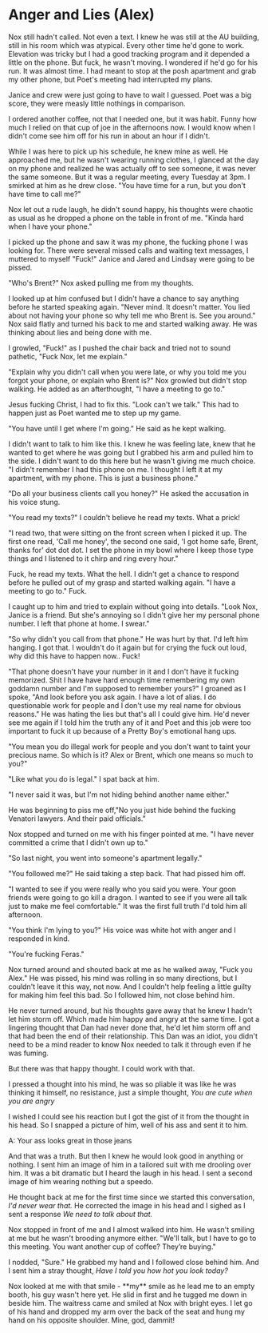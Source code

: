 #  Anger and Lies (Alex)

Nox still hadn't called. Not even a text. I knew he was still at the AU
building, still in his room which was atypical. Every other time he'd gone to
work. Elevation was tricky but I had a good tracking program and it depended a
little on the phone. But fuck, he wasn't moving. I wondered if he'd go for his
run. It was almost time. I had meant to stop at the posh apartment and grab my
other phone, but Poet's meeting had interrupted my plans.

Janice and crew were just going to have to wait I guessed. Poet was a big score,
they were measly little nothings in comparison.

I ordered another coffee, not that I needed one, but it was habit. Funny how
much I relied on that cup of joe in the afternoons now. I would know when I
didn't come see him off for his run in about an hour if I didn't.

While I was here to pick up his schedule, he knew mine as well. He approached
me, but he wasn't wearing running clothes, I glanced at the day on my phone and
realized he was actually off to see someone, it was never the same someone. But
it was a regular meeting, every Tuesday at 3pm. I smirked at him as he drew
close. "You have time for a run, but you don't have time to call me?"

Nox let out a rude laugh, he didn't sound happy, his thoughts were chaotic as
usual as he dropped a phone on the table in front of me. "Kinda hard when I have
your phone."

I picked up the phone and saw it was my phone, the fucking phone I was looking
for. There were several missed calls and waiting text messages, I muttered to
myself "Fuck!" Janice and Jared and Lindsay were going to be pissed.

"Who's Brent?" Nox asked pulling me from my thoughts.

I looked up at him confused but I didn't have a chance to say anything before he
started speaking again. "Never mind. It doesn't matter. You lied about not
having your phone so why tell me who Brent is. See you around." Nox said flatly
and turned his back to me and started walking away. He was thinking about lies
and being done with me.

I growled, "Fuck!" as I pushed the chair back and tried not to sound pathetic,
"Fuck Nox, let me explain."

"Explain why you didn't call when you were late, or why you told me you forgot
your phone, or explain who Brent is?" Nox growled but didn't stop walking. He
added as an afterthought, "I have a meeting to go to."

Jesus fucking Christ, I had to fix this. "Look can't we talk." This had to
happen just as Poet wanted me to step up my game.

"You have until I get where I'm going." He said as he kept walking.

I didn't want to talk to him like this. I knew he was feeling late, knew that he
wanted to get where he was going but I grabbed his arm and pulled him to the
side. I didn't want to do this here but he wasn't giving me much choice. "I
didn't remember I had this phone on me. I thought I left it at my apartment,
with my phone. This is just a business phone."

"Do all your business clients call you honey?" He asked the accusation in his
voice stung.

"You read my texts?" I couldn't believe he read my texts. What a prick!

"I read two, that were sitting on the front screen when I picked it up. The
first one read, 'Call me honey', the second one said, 'I got home safe, Brent,
thanks for' dot dot dot. I set the phone in my bowl where I keep those type
things and I listened to it chirp and ring every hour."

Fuck, he read my texts. What the hell. I didn't get a chance to respond before
he pulled out of my grasp and started walking again. "I have a meeting to go
to." Fuck.

I caught up to him and tried to explain without going into details. "Look Nox,
Janice is a friend. But she's annoying so I didn't give her my personal phone
number. I left that phone at home. I swear."

"So why didn't you call from that phone." He was hurt by that. I'd left him
hanging. I got that. I wouldn't do it again but for crying the fuck out loud,
why did this have to happen now.. Fuck!

"That phone doesn't have your number in it and I don't have it fucking
memorized. Shit I have have hard enough time remembering my own goddamn number
and I'm supposed to remember yours?" I groaned as I spoke, "And look before you
ask again. I have a lot of alias. I do questionable work for people and I don't
use my real name for obvious reasons." He was hating the lies but that's all I
could give him. He'd never see me again if I told him the truth any of it and
Poet and this job were too important to fuck it up because of a Pretty Boy's
emotional hang ups.

"You mean you do illegal work for people and you don't want to taint your
precious name. So which is it? Alex or Brent, which one means so much to you?"

"Like what you do is legal." I spat back at him.

"I never said it was, but I'm not hiding behind another name either."

He was beginning to piss me off,"No you just hide behind the fucking Venatori
lawyers. And their paid officials."

Nox stopped and turned on me with his finger pointed at me. "I have never
committed a crime that I didn't own up to."

"So last night, you went into someone's apartment legally."

"You followed me?" He said taking a step back. That had pissed him off.

"I wanted to see if you were really who you said you were. Your goon friends
were going to go kill a dragon. I wanted to see if you were all talk just to
make me feel comfortable." It was the first full truth I'd told him all
afternoon.

"You think I'm lying to you?" His voice was white hot with anger and I responded
in kind.

"You're fucking Feras."

Nox turned around and shouted back at me as he walked away, "Fuck you Alex." He
was pissed, his mind was rolling in so many directions, but I couldn't leave it
this way, not now. And I couldn't help feeling a little guilty for making him
feel this bad. So I followed him, not close behind him.

He never turned around, but his thoughts gave away that he knew I hadn't let him
storm off. Which made him happy and angry at the same time. I got a lingering
thought that Dan had never done that, he'd let him storm off and that had been
the end of their relationship. This Dan was an idiot, you didn't need to be a
mind reader to know Nox needed to talk it through even if he was fuming.

But there was that happy thought. I could work with that.

I pressed a thought into his mind, he was so pliable it was like he was thinking
it himself, no resistance, just a simple thought, *You are cute when you are
angry*

I wished I could see his reaction but I got the gist of it from the thought in
his head. So I snapped a picture of him, well of his ass and sent it to him.

A: Your ass looks great in those jeans

And that was a truth. But then I knew he would look good in anything or nothing.
I sent him an image of him in a tailored suit with me drooling over him. It was
a bit dramatic but I heard the laugh in his head. I sent a second image of him
wearing nothing but a speedo.

He thought back at me for the first time since we started this conversation,
*I'd never wear that.* He corrected the image in his head and I sighed as I sent
a response *We need to talk about that.*

Nox stopped in front of me and I almost walked into him. He wasn't smiling at me
but he wasn't brooding anymore either. "We'll talk, but I have to go to this
meeting. You want another cup of coffee? They’re buying."

I nodded, "Sure." He grabbed my hand and I followed close behind him. And I sent
him a stray thought, *Have I told you how hot you look today?*

Nox looked at me with that smile - \*\*my\*\* smile as he lead me to an empty
booth, his guy wasn't here yet. He slid in first and he tugged me down in beside
him. The waitress came and smiled at Nox with bright eyes. I let go of his hand
and dropped my arm over the back of the seat and hung my hand on his opposite
shoulder. Mine, god, dammit!

